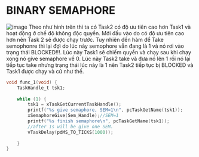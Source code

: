 # BINARY SEMAPHORE
![image](https://github.com/VTV02/FreeRTOS/assets/93756924/738d5bab-4c90-4592-a8fe-087575f7b576)
Theo như hình trên thì ta có Task2 có độ ưu tiên cao hơn Task1 và hoạt động ở chế độ không độc quyền. Mới đầu vào do có độ ưu tiên cao hơn nên Task 2 sẽ được chạy trước. Tuy nhiên đến hàm để Take semophonre thì lại đợi do lúc này semophore vẫn đang là 1 và nó rơi vào trạng thái BLOCKED!!!. Lúc này Task1 sẽ chiếm quyền và chạy sau khi chạy xong nó give semaphore về 0. Lúc này Task2 take và đưa nó lên 1 rồi nó lại tiếp tục take nhưng trạng thái lúc này là 1 nên Task2 tiếp tục bị BLOCKED và Task1 được chạy và cứ như thế.


````c
void func_1(void) {
	TaskHandle_t tsk1;
	
	while (1) {
		tsk1 = xTaskGetCurrentTaskHandle();
		printf("%s give semaphore, SEM=1\n", pcTaskGetName(tsk1));
		xSemaphoreGive(Sem_Handle);//SEM=1
		printf("%s finish semaphore\n", pcTaskGetName(tsk1));
		//after 1s will be give one SEM.
		vTaskDelay(pdMS_TO_TICKS(1000));
		
	}
}
````

